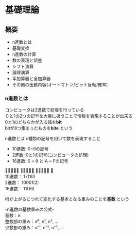 # 基礎理論
## 概要
- n進数とは
- 基礎変換
- n進数の計算
- 数の表現と誤差
- シフト演算
- 論理演算
- 半加算器と全加算器
- その他の出題内容(オートマトン/ビット反転/確率)

### n進数とは
コンピュータは2進数で処理を行っている  
０と1の2つの記号を大量に扱うことで情報を表現することが出来る  
0と1のどちらかが入る箱を**bit**  
bitが8つ集まったものを**bite** という

n進数とは n種類の記号を用いて数を表現すること  
- 10進数: 0~9の記号
- 2進数: 0と1の記号(コンピュータの処理)
- 16進数: 0 ~ 9 と A ~ Fの記号

🍎🍎🍎🍎🍎 🍎🍎🍎🍎🍎 🍎🍎🍎🍎🍎 🍎  
10進数： 17(10)  
2進数： 10001(2)               
16進数： 11(16)  

桁が上がるにつれて変化する基本となる重みのことを**基数** という  

-n進数の基数重みの公式-  
基数：n  
整数部の重み：n⁰, n¹, n², …   
少数部の重み：n⁻¹, n⁻², n⁻³, …
